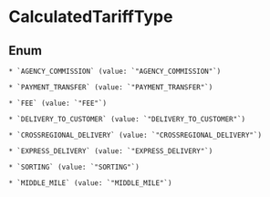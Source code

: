 
# CalculatedTariffType

## Enum


    * `AGENCY_COMMISSION` (value: `"AGENCY_COMMISSION"`)

    * `PAYMENT_TRANSFER` (value: `"PAYMENT_TRANSFER"`)

    * `FEE` (value: `"FEE"`)

    * `DELIVERY_TO_CUSTOMER` (value: `"DELIVERY_TO_CUSTOMER"`)

    * `CROSSREGIONAL_DELIVERY` (value: `"CROSSREGIONAL_DELIVERY"`)

    * `EXPRESS_DELIVERY` (value: `"EXPRESS_DELIVERY"`)

    * `SORTING` (value: `"SORTING"`)

    * `MIDDLE_MILE` (value: `"MIDDLE_MILE"`)



